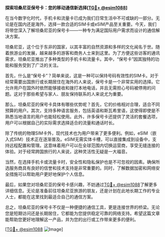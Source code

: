 **探索坦桑尼亚保号卡：您的移动通信新选择[[TG💪+ @esim1088](https://t.me/s/esim1088)]**

在当今数字化时代，手机卡和流量卡已成为我们日常生活中不可或缺的一部分。无论是在国内还是海外，选择一款合适的SIM卡或eSIM产品至关重要。今天，我们将带您深入了解坦桑尼亚的保号卡——一种专为满足国际用户需求而设计的通信解决方案。

坦桑尼亚，这个位于东非的国家，以其丰富的自然资源和多样的文化闻名于世。随着旅游业的发展，越来越多的游客和商务人士来到这里。为了方便这些访客的通讯需求，坦桑尼亚推出了多种类型的手机卡和流量卡。其中，“保号卡”因其独特的功能和服务受到了广泛的关注。

首先，什么是“保号卡”？简单来说，这是一种可以保持号码有效性的SIM卡。对于经常需要出国旅行或长期居住在海外的人来说，保号卡是一个非常实用的选择。它允许用户在国外时依然能够接收和拨打本地电话，并且无需担心号码被停用的问题。这对于那些希望与家人、朋友保持联系的人来说尤为重要。

那么，坦桑尼亚的保号卡具体有哪些优势呢？首先，它的价格相对合理，适合不同预算的用户。其次，支持多种语言服务，包括英语和斯瓦希里语，这使得即使是不熟悉当地语言的用户也能轻松使用。此外，许多保号卡还提供了灵活的套餐选项，用户可以根据自己的实际需求选择适合的流量和通话时长。

除了传统的物理SIM卡外，现代技术也为用户带来了更多便利。例如，eSIM（嵌入式SIM）技术正在逐渐普及。eSIM无需实体卡槽，可以直接集成到设备中，支持远程配置和管理。这意味着用户可以在全球范围内切换运营商，享受无缝连接的体验。对于经常跨国旅行的人来说，这种灵活性无疑是一大福音。

当然，在选择手机卡或流量卡时，安全性和隐私保护也是不可忽视的因素。确保所选服务商具有良好的信誉和技术支持是非常重要的。同时，了解数据加密和网络安全措施可以帮助用户更好地保护个人信息。

最后，如果您对坦桑尼亚的保号卡感兴趣，不妨通过[TG💪+ @esim1088](https://t.me/s/esim1088)了解更多详细信息。无论是准备前往坦桑尼亚旅游的朋友，还是计划在此地长期工作的专业人士，都能在这里找到最适合自己的通信方案。

总之，坦桑尼亚的保号卡不仅是一种便捷的通信工具，更是连接世界的桥梁。无论您是短期访问还是长期居住，它都能为您提供稳定可靠的网络支持。希望这篇文章能帮助您更好地理解这一产品，并为您的出行或工作带来更多的便利。

[[TG💪+ @esim1088](https://t.me/s/esim1088) ![Image](https://i.postimg.cc/4NQfJmqS/Snipaste-2025-05-13-00-14-12.png)]